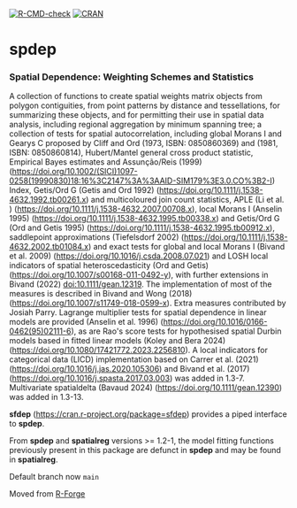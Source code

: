 <!-- badges: start -->
[![R-CMD-check](https://github.com/r-spatial/spdep/actions/workflows/check-standard.yaml/badge.svg)](https://github.com/r-spatial/spdep/actions/workflows/check-standard.yaml)
[![CRAN](http://www.r-pkg.org/badges/version/spdep)](https://cran.r-project.org/package=spdep)
<!-- badges: end -->

# spdep

### Spatial Dependence: Weighting Schemes and Statistics

A collection of functions to create spatial weights matrix objects from polygon contiguities, from point patterns by distance and tessellations, for summarizing these objects, and for permitting their use in spatial data analysis, including regional aggregation by minimum spanning tree; a collection of tests for spatial autocorrelation, including global Morans I and Gearys C proposed by Cliff and Ord (1973, ISBN: 0850860369) and (1981, ISBN: 0850860814), Hubert/Mantel general cross product statistic, Empirical Bayes estimates and Assunção/Reis (1999) (https://doi.org/10.1002/(SICI)1097-0258(19990830)18:16%3C2147%3A%3AAID-SIM179%3E3.0.CO%3B2-I) Index, Getis/Ord G (Getis and Ord 1992) (https://doi.org/10.1111/j.1538-4632.1992.tb00261.x) and multicoloured join count statistics, APLE (Li et al. ) (https://doi.org/10.1111/j.1538-4632.2007.00708.x), local Morans I (Anselin 1995) (https://doi.org/10.1111/j.1538-4632.1995.tb00338.x) and Getis/Ord G (Ord and Getis 1995) (https://doi.org/10.1111/j.1538-4632.1995.tb00912.x), saddlepoint approximations (Tiefelsdorf 2002) (https://doi.org/10.1111/j.1538-4632.2002.tb01084.x) and exact tests for global and local Morans I (Bivand et al. 2009) (https://doi.org/10.1016/j.csda.2008.07.021) and LOSH local indicators of spatial heteroscedasticity (Ord and Getis) (https://doi.org/10.1007/s00168-011-0492-y), with further extensions in Bivand (2022) <doi:10.1111/gean.12319>. The implementation of most of the measures is described in Bivand and Wong (2018) (https://doi.org/10.1007/s11749-018-0599-x). Extra measures contributed by Josiah Parry. Lagrange multiplier tests for spatial dependence in linear models are provided (Anselin et al. 1996) (https://doi.org/10.1016/0166-0462(95)02111-6), as are Rao's score tests for hypothesised spatial Durbin models based in fitted linear models (Koley and Bera 2024) (https://doi.org/10.1080/17421772.2023.2256810). A local indicators for categorical data (LICD) implementation based on Carrer et al. (2021) (https://doi.org/10.1016/j.jas.2020.105306) and Bivand et al. (2017) (https://doi.org/10.1016/j.spasta.2017.03.003) was added in 1.3-7. Multivariate spatialdelta (Bavaud 2024) (https://doi.org/10.1111/gean.12390) was added in 1.3-13.

**sfdep** (https://cran.r-project.org/package=sfdep) provides a piped interface to **spdep**.

From **spdep** and **spatialreg** versions >= 1.2-1, the model fitting functions previously present in this package are defunct in **spdep** and may be found in **spatialreg**.

Default branch now `main`

Moved from [R-Forge](https://r-forge.r-project.org/projects/spdep/)
